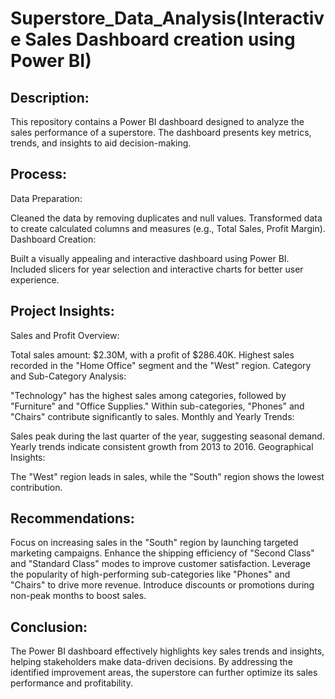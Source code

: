 # Superstore_Data_Analysis(Interactive Sales Dashboard creation using Power BI)
## Description:
This repository contains a Power BI dashboard designed to analyze the sales performance of a superstore. The dashboard presents key metrics, trends, and insights to aid decision-making.

## Process:
Data Preparation:

Cleaned the data by removing duplicates and null values.
Transformed data to create calculated columns and measures (e.g., Total Sales, Profit Margin).
Dashboard Creation:

Built a visually appealing and interactive dashboard using Power BI.
Included slicers for year selection and interactive charts for better user experience.

## Project Insights:
Sales and Profit Overview:

Total sales amount: $2.30M, with a profit of $286.40K.
Highest sales recorded in the "Home Office" segment and the "West" region.
Category and Sub-Category Analysis:

"Technology" has the highest sales among categories, followed by "Furniture" and "Office Supplies."
Within sub-categories, "Phones" and "Chairs" contribute significantly to sales.
Monthly and Yearly Trends:

Sales peak during the last quarter of the year, suggesting seasonal demand.
Yearly trends indicate consistent growth from 2013 to 2016.
Geographical Insights:

The "West" region leads in sales, while the "South" region shows the lowest contribution.
## Recommendations:
Focus on increasing sales in the "South" region by launching targeted marketing campaigns.
Enhance the shipping efficiency of "Second Class" and "Standard Class" modes to improve customer satisfaction.
Leverage the popularity of high-performing sub-categories like "Phones" and "Chairs" to drive more revenue.
Introduce discounts or promotions during non-peak months to boost sales.
## Conclusion:
The Power BI dashboard effectively highlights key sales trends and insights, helping stakeholders make data-driven decisions. By addressing the identified improvement areas, the superstore can further optimize its sales performance and profitability.
